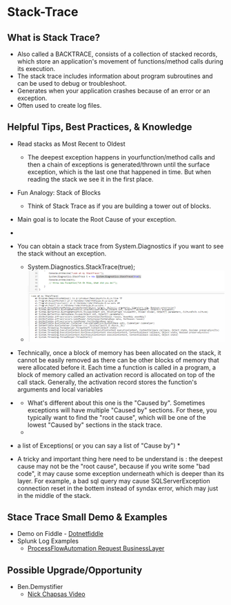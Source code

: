 # Stack-Trace

## What is Stack Trace?
* Also called a BACKTRACE, consists of a collection of stacked records, which store an application's movement of functions/method calls during its execution. 
* The stack trace includes information about program subroutines and can be used to debug or troubleshoot.
* Generates when your application crashes because of an error or an exception.
* Often used to create log files.

## Helpful Tips, Best Practices, & Knowledge 
* Read stacks as Most Recent to Oldest
  * The deepest exception happens in yourfunction/method calls and then a chain of exceptions is generated/thrown until the surface exception, which is the last one that happened in time. But when reading the stack we see it in the first place.
* Fun Analogy: Stack of Blocks
  * Think of Stack Trace as if you are building a tower out of blocks.
* Main goal is to locate the Root Cause of your exception.   
* 
* You can obtain a stack trace from System.Diagnostics if you want to see the stack without an exception. 
   * System.Diagnostics.StackTrace(true);
   * ![](images/System.Diagnostics.StackTrace.PNG)


* Technically, once a block of memory has been allocated on the stack, it cannot be easily removed as there can be other blocks of memory that were allocated before it. Each time a function is called in a program, a block of memory called an activation record is allocated on top of the call stack. Generally, the activation record stores the function's arguments and local variables
* 
   * What's different about this one is the "Caused by". Sometimes exceptions will have multiple "Caused by" sections. For these, you typically want to find the "root cause", which will be one of the lowest "Caused by" sections in the stack trace.
   * 
* a list of Exceptions( or you can say a list of "Cause by")
   *
* A tricky and important thing here need to be understand is : the deepest cause may not be the "root cause", because if you write some "bad code", it may cause some exception underneath which is deeper than its layer. For example, a bad sql query may cause SQLServerException connection reset in the bottem instead of syndax error, which may just in the middle of the stack.


## Stace Trace Small Demo & Examples
* Demo on Fiddle - [Dotnetfiddle](https://dotnetfiddle.net/)
* Splunk Log Examples 
  * [ProcessFlowAutomation Request BusinessLayer](https://git.rockfin.com/Servicing/process-flow-automation-api/blob/main/ProcessFlowAutomationApi.BusinessLayer/RequestBusinessLayer.cs#L12)

## Possible Upgrade/Opportunity
* Ben.Demystifier
  * [Nick Chapsas Video](https://www.youtube.com/watch?v=JcnucGEaxLo&t=1s)
